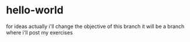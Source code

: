 # hello-world
for ideas
actually i'll change the objective of this branch
it will be a branch where i'll post my exercises
